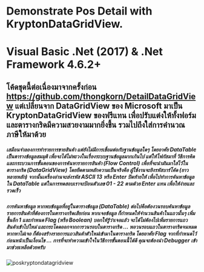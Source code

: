# Demonstrate Pos Detail with KryptonDataGridView.
# Visual Basic .Net (2017) & .Net Framework 4.6.2+

## โค้ดชุดนี้ต่อเนื่องมาจากครั้งก่อน https://github.com/thongkorn/DetailDataGridView แต่เปลี่ยนจาก DataGridView ของ Microsoft มาเป็น KryptonDataGridView ของฟรีแทน เพื่อปรับแต่งให้ทั้งฟอร์มและตารางกริดมีความสวยงามมากยิ่งขึ้น รวมไปถึงใส่การคำนวณภาษีให้มาด้วย

##### เสมือนจำลองการทำรายการขายสินค้า แต่ยังไม่มีการเชื่อมต่อกับฐานข้อมูลใดๆ โดยอาศัย DataTable เป็นตารางข้อมูลสมมุติ เพื่อจะได้ไม่พะวงในเรื่องระบบฐานข้อมูลมากเกินไป แต่ให้โฟกัสมาที่ วิธีการคิด และกระบวนการขั้นตอนของการค้นหารายการสินค้า (Flow Control) เพื่อที่จะนำมันมาใส่ไว้ในตารางกริด (DataGridView) โดยยึดตามหลักความเป็นจริงคือ ผู้ใช้งานจะยิงรหัสบาร์โค้ด (ยาวหลายหลัก) จากนั้นเครื่องอ่านจะส่งรหัส ASCII 13 หรือ Enter ปิดท้ายให้ เพื่อไปทำการค้นหาข้อมูลใน DataTable แต่ในการทดสอบเราจะป้อนตัวเลข 01 - 22 ตามด้วย Enter แทน เพื่อให้ง่ายและรวดเร็ว

##### การค้นหาข้อมูล หากพบข้อมูลที่อยู่ในตารางข้อมูล (DataTable) ต่อไปคือต้องวนรอบค้นหาข้อมูลรายการสินค้าที่ต้องการในตารางกริดเสียก่อน หากเจอข้อมูล ก็กำหนดให้จำนวนสินค้าในแถวนั้นๆ เพิ่มขึ้นอีก 1 และกำหนด Flag (หรือ Boolean) บอกให้รู้ว่าเจอแล้ว จะได้ไม่ต้องไปเพิ่มรายการแถวสินค้าเข้าไปใหม่ และกระโดดออกจากการวนรอบในตารางกริด ... พอวนรอบแถวในตารางกริดจนหมด หากหาไม่เจอ ก็ต้องสร้างรายการแถวสินค้าตัวใหม่เข้ามาในตารางกริด โดยอาศัย Flag จากที่กำหนดไว้ก่อนหน้าเป็นเงื่อนไข ... การที่จะทำความเข้าใจในวิธีการขั้นตอนนี้ได้ดี คุณจะต้องนำ Debugger เข้ามาช่วยเหลือด้วยครับ

![poskryptondatagridview](https://github.com/thongkorn/PosKryptonDataGridView/assets/27464308/fa940150-d842-4307-ae2b-86f782479693)
